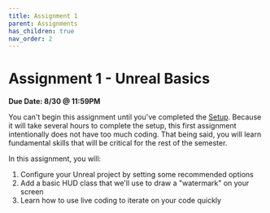 ```yaml
---
title: Assignment 1
parent: Assignments
has_children: true
nav_order: 2
---
```


# Assignment 1 - Unreal Basics

**Due Date: 8/30 @ 11:59PM**

You can't begin this assignment until you've completed the [Setup](https://itp499-20213.github.io/00.html). Because it will take several hours to complete the setup, this first assignment intentionally does not have too much coding. That being said, you will learn fundamental skills that will be critical for the rest of the semester.

In this assignment, you will:

1. Configure your Unreal project by setting some recommended options
2. Add a basic HUD class that we'll use to draw a "watermark" on your screen
4. Learn how to use live coding to iterate on your code quickly

